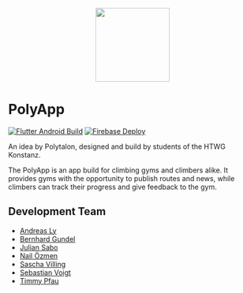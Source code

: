 <p align="center">
  <img src="https://user-images.githubusercontent.com/35730788/118362746-11e46c00-b591-11eb-8454-4ce166b9fe86.png" height="150">
</p>

# PolyApp
[![Flutter Android Build](https://github.com/POLYTALON/climbing-gym-app/actions/workflows/flutter-android-build.yml/badge.svg)](https://github.com/POLYTALON/climbing-gym-app/actions/workflows/flutter-android-build.yml) [![Firebase Deploy](https://github.com/POLYTALON/climbing-gym-app/actions/workflows/firebase-deploy.yml/badge.svg)](https://github.com/POLYTALON/climbing-gym-app/actions/workflows/firebase-deploy.yml)

An idea by Polytalon, designed and build by students of the HTWG Konstanz.

The PolyApp is an app build for climbing gyms and climbers alike.
It provides gyms with the opportunity to publish routes and news, while climbers can track their progress and give feedback to the gym.

## Development Team

- [Andreas Ly](https://github.com/hyerex)
- [Bernhard Gundel](https://github.com/BernhardGundel)
- [Julian Sabo](https://github.com/Juelsen)
- [Nail Özmen](https://github.com/nailomat)
- [Sascha Villing](https://github.com/v1lling)
- [Sebastian Voigt](https://github.com/VoigtSebastian)
- [Timmy Pfau](https://github.com/LugsoIn2)
